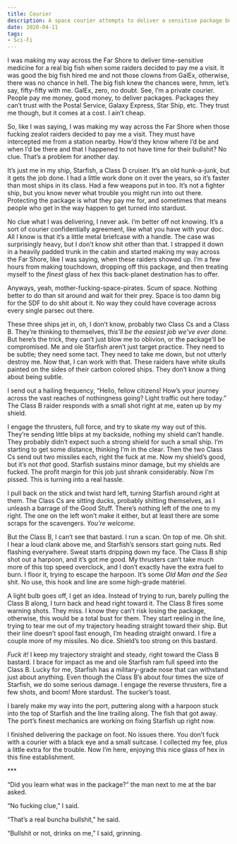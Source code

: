 ```yaml
---
title: Courier
description: A space courier attempts to deliver a sensitive package but runs into trouble on the way.
date: 2020-04-11
tags:
- Sci-Fi
---
```


I was making my way across the Far Shore to deliver time-sensitive medicine for a real big fish when some raiders decided to pay me a visit. It was good the big fish hired me and not those clowns from GalEx, otherwise, there was no chance in hell. The big fish knew the chances were, hmm, let’s say, fifty-fifty with me. GalEx, zero, no doubt. See, I’m a private courier. People pay me money, good money, to deliver packages. Packages they can’t trust with the Postal Service, Galaxy Express, Star Ship, etc. They trust me though, but it comes at a cost. I ain’t cheap.

So, like I was saying, I was making my way across the Far Shore when those fucking zealot raiders decided to pay me a visit. They must have intercepted me from a station nearby. How’d they know where I’d be and when I’d be there and that I happened to not have time for their bullshit? No clue. That’s a problem for another day.

It’s just me in my ship, Starfish, a Class D cruiser. It’s an old hunk-a-junk, but it gets the job done. I had a little work done on it over the years, so it’s faster than most ships in its class. Had a few weapons put in too. It’s not a fighter ship, but you know never what trouble you might run into out there. Protecting the package is what they pay me for, and sometimes that means people who get in the way happen to get turned into stardust.

No clue what I was delivering, I never ask. I’m better off not knowing. It’s a sort of courier confidentially agreement, like what you have with your doc. All I know is that it’s a little metal briefcase with a handle. The case was surprisingly heavy, but I don’t know shit other than that. I strapped it down in a heavily padded trunk in the cabin and started making my way across the Far Shore, like I was saying, when these raiders showed up. I’m a few hours from making touchdown, dropping off this package, and then treating myself to the _finest_ glass of hex this back-planet destination has to offer.

Anyways, yeah, mother-fucking-space-pirates. Scum of space. Nothing better to do than sit around and wait for their prey. Space is too damn big for the SDF to do shit about it. No way they could have coverage across every single parsec out there.

These three ships jet in, oh, I don’t know, probably two Class Cs and a Class B. They’re thinking to themselves, _this’ll be the easiest job we’ve ever done._ But here’s the trick, they can’t just blow me to oblivion, or the package’ll be compromised. Me and ole Starfish aren’t just target practice. They need to be subtle; they need some tact. They need to take me down, but not utterly destroy me. Now that, I can work with that. These raiders have white skulls painted on the sides of their carbon colored ships. They don’t know a thing about being subtle.

I send out a hailing frequency, “Hello, fellow citizens! How’s your journey across the vast reaches of nothingness going? Light traffic out here today.” The Class B raider responds with a small shot right at me, eaten up by my shield.

I engage the thrusters, full force, and try to skate my way out of this. They’re sending little blips at my backside, nothing my shield can’t handle. They probably didn’t expect such a strong shield for such a small ship. I’m starting to get some distance, thinking I’m in the clear. Then the two Class Cs send out two missiles each, right the fuck at me. Now my shield’s good, but it’s not _that_ good. Starfish sustains minor damage, but my shields are fucked. The profit margin for this job just shrank considerably. Now I’m pissed. This is turning into a real hassle.

I pull back on the stick and twist hard left, turning Starfish around right at them. The Class Cs are sitting ducks, probably shitting themselves, as I unleash a barrage of the Good Stuff. There’s nothing left of the one to my right. The one on the left won’t make it either, but at least there are some scraps for the scavengers. _You’re welcome._

But the Class B, I can’t see that bastard. I run a scan. On top of me. Oh shit. I hear a loud clank above me, and Starfish’s sensors start going nuts. Red flashing everywhere. Sweat starts dripping down my face. The Class B ship shot out a harpoon, and it’s got me good. My thrusters can’t take much more of this top speed overclock, and I don’t exactly have the extra fuel to burn. I floor it, trying to escape the harpoon. It’s some _Old Man and the Sea_ shit. No use, this hook and line are some high-grade matériel.

A light bulb goes off, I get an idea. Instead of trying to run, barely pulling the Class B along, I turn back and head right toward it. The Class B fires some warning shots. They miss. I know they can’t risk losing the package, otherwise, this would be a total bust for them. They start reeling in the line, trying to tear me out of my trajectory heading straight toward their ship. But their line doesn’t spool fast enough, I’m heading straight onward. I fire a couple more of my missiles. No dice. Shield’s too strong on this bastard.

_Fuck it!_ I keep my trajectory straight and steady, right toward the Class B bastard. I brace for impact as me and ole Starfish ram full speed into the Class B. Lucky for me, Starfish has a military-grade nose that can withstand just about anything. Even though the Class B’s about four times the size of Starfish, we do some serious damage. I engage the reverse thrusters, fire a few shots, and boom! More stardust. The sucker’s toast.

I barely make my way into the port, puttering along with a harpoon stuck into the top of Starfish and the line trailing along. The fish that got away. The port’s finest mechanics are working on fixing Starfish up right now.

I finished delivering the package on foot. No issues there. You don’t fuck with a courier with a black eye and a small suitcase. I collected my fee, plus a little extra for the trouble. Now I’m here, enjoying this nice glass of hex in this fine establishment.

<div class="section-break">***</div>

“Did you learn what was in the package?” the man next to me at the bar asked.

“No fucking clue,” I said.

“That’s a real buncha bullshit,” he said.

“Bullshit or not, drinks on me,” I said, grinning.
